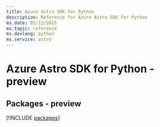 ```yaml
---
title: Azure Astro SDK for Python
description: Reference for Azure Astro SDK for Python
ms.date: 05/13/2025
ms.topic: reference
ms.devlang: python
ms.service: astro
---
```

# Azure Astro SDK for Python - preview
## Packages - preview
[!INCLUDE [packages](astro-index.md)]
